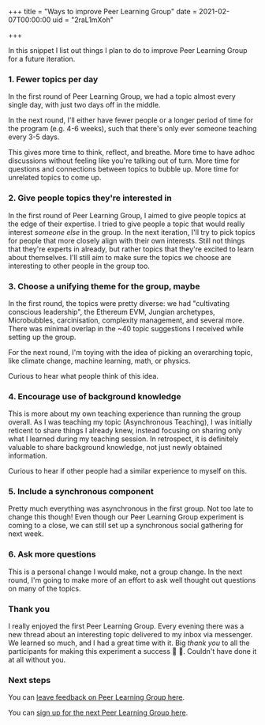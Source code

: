 +++
title = "Ways to improve Peer Learning Group"
date = 2021-02-07T00:00:00
uid = "2raL1mXoh"

+++

In this snippet I list out things I plan to do to improve Peer Learning Group for a future iteration.

### 1. Fewer topics per day

In the first round of Peer Learning Group, we had a topic almost every single day, with just two days off in the middle.

In the next round, I'll either have fewer people or a longer period of time for the program (e.g. 4-6 weeks), such that there's only ever someone teaching every 3-5 days.

This gives more time to think, reflect, and breathe. More time to have adhoc discussions without feeling like you're talking out of turn. More time for questions and connections between topics to bubble up. More time for unrelated topics to come up.

### 2. Give people topics they're interested in

In the first round of Peer Learning Group, I aimed to give people topics at the edge of their expertise. I tried to give people a topic that would really interest _someone else_ in the group. In the next iteration, I'll try to pick topics for people that more closely align with their own interests. Still not things that they're experts in already, but rather topics that they're excited to learn about themselves. I'll still aim to make sure the topics we choose are interesting to other people in the group too.

### 3. Choose a unifying theme for the group, maybe

In the first round, the topics were pretty diverse: we had "cultivating conscious leadership", the Ethereum EVM, Jungian archetypes, Microbubbles, carcinisation, complexity management, and several more. There was minimal overlap in the \~40 topic suggestions I received while setting up the group.

For the next round, I'm toying with the idea of picking an overarching topic, like climate change, machine learning, math, or physics.

Curious to hear what people think of this idea.

### 4. Encourage use of background knowledge

This is more about my own teaching experience than running the group overall. As I was teaching my topic (Asynchronous Teaching), I was initially reticent to share things I already knew, instead focusing on sharing only what I learned during my teaching session. In retrospect, it is definitely valuable to share background knowledge, not just newly obtained information.

Curious to hear if other people had a similar experience to myself on this.

### 5. Include a synchronous component

Pretty much everything was asynchronous in the first group. Not too late to change this though! Even though our Peer Learning Group experiment is coming to a close, we can still set up a synchronous social gathering for next week.

### 6. Ask more questions

This is a personal change I would make, not a group change. In the next round, I'm going to make more of an effort to ask well thought out questions on many of the topics.

### Thank you

I really enjoyed the first Peer Learning Group. Every evening there was a new thread about an interesting topic delivered to my inbox via messenger. We learned so much, and I had a great time with it. Big _thank you_ to all the participants for making this experiment a success 🙏 🎉. Couldn't have done it at all without you.

### Next steps

You can [leave feedback on Peer Learning Group here](/snippets/2021-01-24-peer-learning-group-feedback/).

You can [sign up for the next Peer Learning Group here](/snippets/2021-02-07-peer-learning-group-sign-up).
